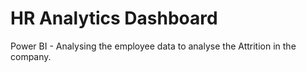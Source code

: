 # HR Analytics Dashboard
 Power BI - Analysing the employee data to analyse the Attrition in the company.
